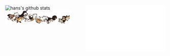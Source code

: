 <!-- ### Hi there 👋 -->

<!--
**weartist/weartist** is a ✨ _special_ ✨ repository because its `README.md` (this file) appears on your GitHub profile.

Here are some ideas to get you started:

- 🔭 I’m currently working on ...
- 🌱 I’m currently learning ...
- 👯 I’m looking to collaborate on ...
- 🤔 I’m looking for help with ...
- 💬 Ask me about ...
- 📫 How to reach me: ...
- 😄 Pronouns: ...
- ⚡ Fun fact: ...
-->


<img align="right" vertical-align="middle" width="50%" src="/github-metrics.svg" alt="Metrics">
<img align="left" vertical-align="middle" width="45%" src="https://github-readme-stats.vercel.app/api?username=weartist&show_icons=true&include_all_commits=true&theme=buefy&hide_border=true" alt="hans's github stats" /></a> 

<img align="left" vertical-align="middle" width="41%" src="/dogs.gif">

<!-- | <a href="https://github.com/weartist/github-readme-stats">
  <img align="center" src="https://github-readme-stats.vercel.app/api/top-langs/?username=weartist&layout=compact&theme=buefy&hide_border=true" />
</a> | -->

